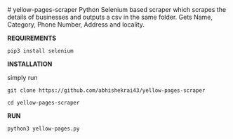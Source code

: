 <meta name="google-site-verification" content="NW8Ns4neo_wAmyQX2gDCyHoaNk3yJ-gys0A3J0ibyBA" />
# yellow-pages-scraper
Python Selenium based scraper which scrapes the details of businesses and outputs a csv in the same folder.
Gets Name, Category, Phone Number, Address and locality.

**REQUIREMENTS**

`pip3 install selenium`


**INSTALLATION**

simply run

`git clone https://github.com/abhishekrai43/yellow-pages-scraper`

`cd yellow-pages-scraper`


**RUN**

`python3 yellow-pages.py`

